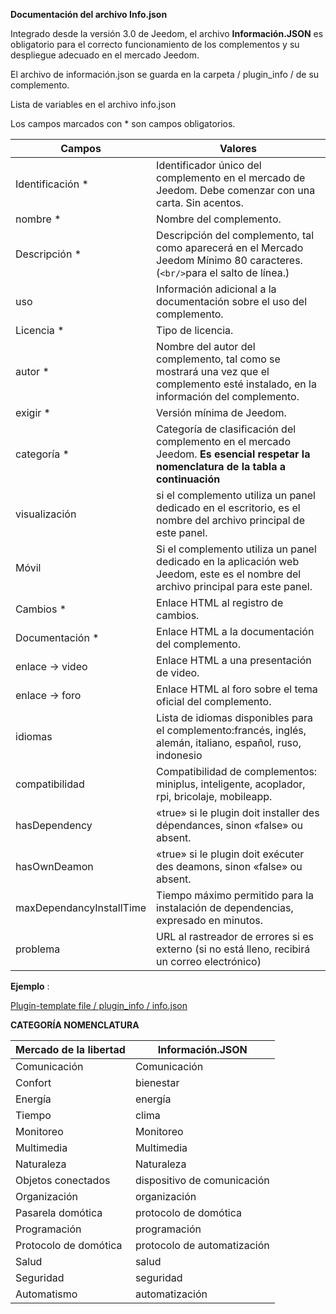 **Documentación del archivo Info.json**

Integrado desde la versión 3.0 de Jeedom, el archivo **Información.JSON** es obligatorio para el correcto funcionamiento de los complementos y su despliegue adecuado en el mercado Jeedom.

El archivo de información.json se guarda en la carpeta / plugin_info / de su complemento.

Lista de variables en el archivo info.json

Los campos marcados con * son campos obligatorios.

Campos                   | Valores                                                                                                                   |
------------------------ | ------------------------------------------------------------------------------------------------------------------------- |
Identificación *                     | Identificador único del complemento en el mercado de Jeedom. Debe comenzar con una carta. Sin acentos.                             |
nombre *                   | Nombre del complemento.                                                                                                            |
Descripción *            | Descripción del complemento, tal como aparecerá en el Mercado Jeedom Mínimo 80 caracteres. (`<br/>`para el salto de línea.)                                  |                                                                                     |
uso                    | Información adicional a la documentación sobre el uso del complemento.                                                    |
Licencia *                | Tipo de licencia.                                                                                                          |
autor *                 | Nombre del autor del complemento, tal como se mostrará una vez que el complemento esté instalado, en la información del complemento.         |
exigir *                | Versión mínima de Jeedom.                                                                                                |
categoría *               | Categoría de clasificación del complemento en el mercado Jeedom. **Es esencial respetar la nomenclatura de la tabla a continuación** |
visualización                  | si el complemento utiliza un panel dedicado en el escritorio, es el nombre del archivo principal de este panel.                    |
Móvil                   | Si el complemento utiliza un panel dedicado en la aplicación web Jeedom, este es el nombre del archivo principal para este panel.   |
Cambios *              | Enlace HTML al registro de cambios.                                                                                              |
Documentación *          | Enlace HTML a la documentación del complemento.                                                                                |
enlace -> video               | Enlace HTML a una presentación de video.                                                                                 |
enlace -> foro               | Enlace HTML al foro sobre el tema oficial del complemento.                                                                  |
idiomas                | Lista de idiomas disponibles para el complemento:francés, inglés, alemán, italiano, español, ruso, indonesio            |
compatibilidad            | Compatibilidad de complementos: miniplus, inteligente, acoplador, rpi, bricolaje, mobileapp.                                                   |
hasDependency            | «true» si le plugin doit installer des dépendances, sinon «false» ou absent.                                              |
hasOwnDeamon             | «true» si le plugin doit exécuter des deamons, sinon «false» ou absent.                                                   |
maxDependancyInstallTime | Tiempo máximo permitido para la instalación de dependencias, expresado en minutos.                                            |
problema                    | URL al rastreador de errores si es externo (si no está lleno, recibirá un correo electrónico)

**Ejemplo** :

[Plugin-template file / plugin_info / info.json](https://github.com/jeedom/plugin-template/blob/master/plugin_info/info.json)




**CATEGORÍA NOMENCLATURA**

Mercado de la libertad         | Información.JSON               |
--------------------- | ----------------------- |
Comunicación         | Comunicación           |
Confort               | bienestar                |
Energía               | energía                  |
Tiempo                 | clima                 |
Monitoreo            | Monitoreo              |
Multimedia            | Multimedia              |
Naturaleza                | Naturaleza                  |
Objetos conectados      | dispositivo de comunicación     |
Organización          | organización            |
Pasarela domótica  | protocolo de domótica|
Programación         | programación             |
Protocolo de domótica   | protocolo de automatización     |
Salud                 | salud                  |
Seguridad              | seguridad                |
Automatismo           | automatización          |


   


  


  


  

    


   




